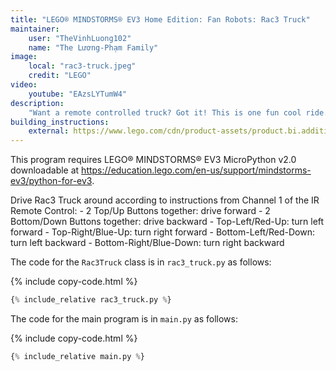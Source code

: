 ```yaml
---
title: "LEGO® MINDSTORMS® EV3 Home Edition: Fan Robots: Rac3 Truck"
maintainer:
    user: "TheVinhLuong102"
    name: "The Lương-Phạm Family"
image:
    local: "rac3-truck.jpeg"
    credit: "LEGO"
video:
    youtube: "EAzsLYTumW4"
description:
    "Want a remote controlled truck? Got it! This is one fun cool ride. You can modify the truck to make it go faster by adding gears, and you can add a custom-built trailer so the truck can be used as a transport vehicle."
building_instructions:
    external: https://www.lego.com/cdn/product-assets/product.bi.additional.extra.pdf/31313_X_RAC3%20TRUCK.pdf
---
```



This program requires LEGO® MINDSTORMS® EV3 MicroPython v2.0 downloadable at https://education.lego.com/en-us/support/mindstorms-ev3/python-for-ev3.

Drive Rac3 Truck around according to instructions from Channel 1 of the IR Remote Control:
    - 2 Top/Up Buttons together: drive forward
    - 2 Bottom/Down Buttons together: drive backward
    - Top-Left/Red-Up: turn left forward
    - Top-Right/Blue-Up: turn right forward
    - Bottom-Left/Red-Down: turn left backward
    - Bottom-Right/Blue-Down: turn right backward

The code for the `Rac3Truck` class is in `rac3_truck.py` as follows:

{% include copy-code.html %}
```python
{% include_relative rac3_truck.py %}
```

The code for the main program is in `main.py` as follows:

{% include copy-code.html %}
```python
{% include_relative main.py %}
```
